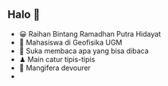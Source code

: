 ## Halo 👋
- 😀 Raihan Bintang Ramadhan Putra Hidayat
- 🏫 Mahasiswa di Geofisika UGM
- 📖 Suka membaca apa yang bisa dibaca
- ♟  Main catur tipis-tipis
- 🥭 Mangifera devourer 
- 
